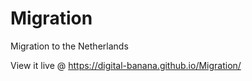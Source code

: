 # Migration
Migration to the Netherlands

View it live @ https://digital-banana.github.io/Migration/
